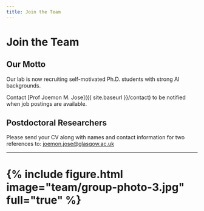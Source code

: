 ```yaml
---
title: Join the Team
---
```


# <i class="fas fa-hands-helping"></i>Join the Team

## Our Motto

Our lab is now recruiting self-motivated Ph.D. students with strong AI backgrounds. 

Contact [Prof Joemon M. Jose]({{ site.baseurl }}/contact) to be notified when job postings are available.

## Postdoctoral Researchers

Please send your CV along with names and contact information for two references to: [joemon.jose@glasgow.ac.uk](joemon.jose@glasgow.ac.uk)

---

# {% include figure.html image="team/group-photo-3.jpg" full="true" %}

